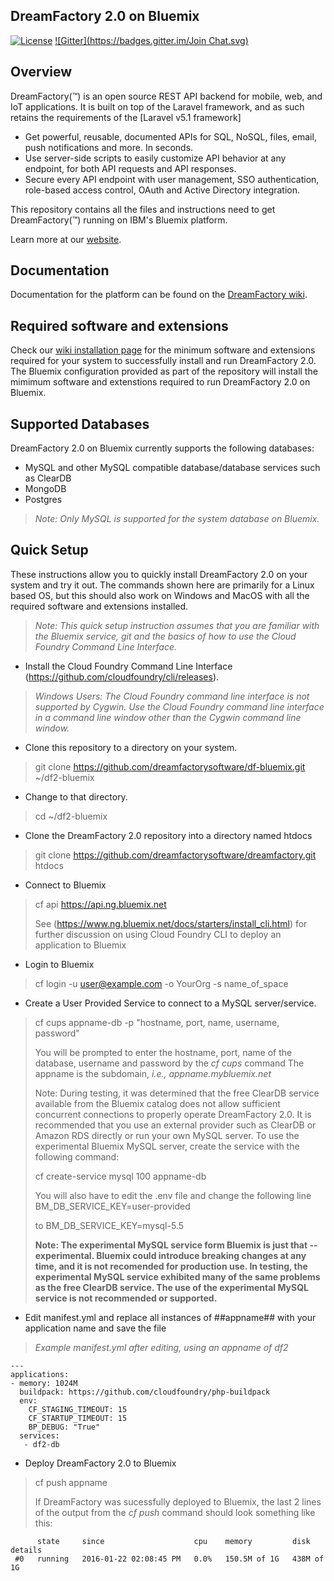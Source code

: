 ## DreamFactory 2.0 on Bluemix

[![License](https://poser.pugx.org/dreamfactory/dreamfactory/license.svg)](http://www.apache.org/licenses/LICENSE-2.0)
[![Gitter](https://badges.gitter.im/Join Chat.svg)](https://gitter.im/dreamfactorysoftware/dreamfactory?utm_source=badge&utm_medium=badge&utm_campaign=pr-badge&utm_content=badge)

## Overview

DreamFactory(™) is an open source REST API backend for mobile, web, and IoT applications. 
It is built on top of the Laravel framework, and as such retains the requirements of the [Laravel v5.1 framework]

* Get powerful, reusable, documented APIs for SQL, NoSQL, files, email, push notifications and more. In seconds.
* Use server-side scripts to easily customize API behavior at any endpoint, for both API requests and API responses.
* Secure every API endpoint with user management, SSO authentication, role-based access control, OAuth and Active Directory integration.

This repository contains all the files and instructions need to get DreamFactory(™) running on IBM's Bluemix platform.

Learn more at our [website](https://www.dreamfactory.com).

## Documentation

Documentation for the platform can be found on the [DreamFactory wiki](http://wiki.dreamfactory.com).

## Required software and extensions

Check our [wiki installation page](http://wiki.dreamfactory.com/DreamFactory/Installation) for the minimum 
software and extensions required for your system to successfully install and run DreamFactory 2.0.  The Bluemix configuration 
provided as part of the repository will install the mimimum software and extenstions required to run DreamFactory 2.0 on Bluemix.

## Supported Databases

DreamFactory 2.0 on Bluemix currently supports the following databases:

* MySQL and other MySQL compatible database/database services such as ClearDB
* MongoDB
* Postgres

> _Note: Only MySQL is supported for the system database on Bluemix._

## Quick Setup

These instructions allow you to quickly install DreamFactory 2.0 on your system and try it out. 
The commands shown here are primarily for a Linux based OS, but this should also work on Windows and MacOS with all the required software and extensions installed.

> _Note: This quick setup instruction assumes that you are familiar with the Bluemix service, git and the basics of how to use the Cloud Foundry Command Line Interface._

* Install the Cloud Foundry Command Line Interface (https://github.com/cloudfoundry/cli/releases).

> _Windows Users: The Cloud Foundry command line interface is not supported by Cygwin. Use the Cloud Foundry command line interface in a command line window other than the Cygwin command line window._

* Clone this repository to a directory on your system.

> git clone https://github.com/dreamfactorysoftware/df-bluemix.git ~/df2-bluemix

* Change to that directory.

> cd ~/df2-bluemix

* Clone the DreamFactory 2.0 repository into a directory named htdocs

> git clone https://github.com/dreamfactorysoftware/dreamfactory.git htdocs

* Connect to Bluemix

> cf api https://api.ng.bluemix.net
>
> See (https://www.ng.bluemix.net/docs/starters/install_cli.html) for further discussion on using Cloud Foundry CLI to deploy
> an application to Bluemix

* Login to Bluemix

> cf login -u user@example.com -o YourOrg -s name_of_space

* Create a User Provided Service to connect to a MySQL server/service.

> cf cups appname-db -p "hostname, port, name, username, password"
>
> You will be prompted to enter the hostname, port, name of the database, username and password by the _cf cups_ command  The appname
> is the subdomain, _i.e., appname.mybluemix.net_
>
> Note: During testing, it was determined that the free ClearDB service available from the Bluemix catalog does not allow sufficient
> concurrent connections to properly operate DreamFactory 2.0.  It is recommended that you use an external provider such as ClearDB or
> Amazon RDS directly or run your own MySQL server.  To use the experimental Bluemix MySQL server, create the service with the
> following command:
>
> cf create-service mysql 100 appname-db
>
> You will also have to edit the .env file and change the following line
> BM_DB_SERVICE_KEY=user-provided
>
> to
> BM_DB_SERVICE_KEY=mysql-5.5
>
> __Note: The experimental MySQL service form Bluemix is just that -- experimental.  Bluemix could introduce breaking changes at any time, and it is not recomended for production use.  In testing, the experimental MySQL service exhibited many of the same problems as the free ClearDB service.  The use of the experimental MySQL service is not recommended or supported.__

* Edit manifest.yml and replace all instances of ##appname## with your application name and save the file

> _Example manifest.yml after editing, using an appname of df2_

```
---
applications:
- memory: 1024M
  buildpack: https://github.com/cloudfoundry/php-buildpack
  env:
    CF_STAGING_TIMEOUT: 15
    CF_STARTUP_TIMEOUT: 15
    BP_DEBUG: "True"
  services:
   - df2-db
```
   
* Deploy DreamFactory 2.0 to Bluemix

> cf push appname
>
> If DreamFactory was sucessfully deployed to Bluemix, the last 2 lines of the output from the _cf push_ command should look something
> like this:
>

```
      state     since                    cpu    memory         disk         details
 #0   running   2016-01-22 02:08:45 PM   0.0%   150.5M of 1G   438M of 1G
```
